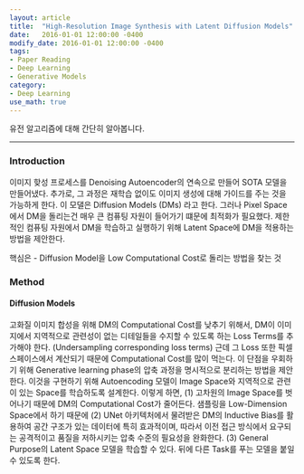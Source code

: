 ```yaml
---
layout: article
title:  "High-Resolution Image Synthesis with Latent Diffusion Models"
date:   2016-01-01 12:00:00 -0400
modify_date: 2016-01-01 12:00:00 -0400
tags:
- Paper Reading
- Deep Learning
- Generative Models
category: 
- Deep Learning
use_math: true
---
```


유전 알고리즘에 대해 간단히 알아봅니다.

<!--more-->
-----
### Introduction
이미지 핮성 프로세스를 Denoising Autoencoder의 연속으로 만들어 SOTA 모델을 만들어냈다. 추가로, 그 과정은 재학습 없이도 이미지 생성에 대해 가이드를 주는 것을 가능하게 한다. 이 모댈은 Diffusion Models (DMs) 라고 한다.
그러나 Pixel Space에서 DM을 돌리는건 매우 큰 컴퓨팅 자원이 들어가기 떄문에 최적화가 필요했다. 제한적인 컴퓨팅 자원에서 DM을 학습하고 실행하기 위해 Latent Space에 DM을 적용하는 방법을 제안한다.

핵심은 - Diffusion Model을 Low Computational Cost로 돌리는 방법을 찾는 것

### Method
#### Diffusion Models
고화질 이미지 합성을 위해 DM의 Computational Cost를 낮추기 위해서, DM이 이미지에서 지역적으로 관련성이 없는 디테일들을 수지할 수 있도록 하는 Loss Terms를 추가해야 한다. (Undersampling corresponding loss terms) 근데 그 Loss 또한 픽셀 스페이스에서 계산되기 때문에 Computational Cost를 많이 먹는다.
이 단점을 우회하기 위해 Generative learning phase의 압축 과정을 명시적으로 분리하는 방법을 제안한다. 이것을 구현하기 위해 Autoencoding 모델이 Image Space와 지역적으로 관련이 있는 Space를 학습하도록 설계한다.
이렇게 하면, (1) 고차원의 Image Space를 벗어나기 때문에 DM의 Computational Cost가 줄어든다. 샘플링을 Low-Dimension Space에서 하기 때문에 (2) UNet 아키텍처에서 물려받은 DM의 Inductive Bias를 활용하여 공간 구조가 있는 데이터에 특히 효과적이며, 따라서 이전 접근 방식에서 요구되는 공격적이고 품질을 저하시키는 압축 수준의 필요성을 완화한다. (3) General Purpose의 Latent Space 모델을 학습할 수 있다. 뒤에 다른 Task를 푸는 모델을 붙일 수 있도록 한다.